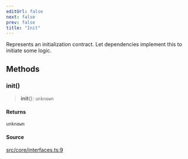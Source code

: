 ```yaml
---
editUrl: false
next: false
prev: false
title: "Init"
---
```


Represents an initialization contract.
Let dependencies implement this to initiate some logic.

## Methods

### init()

> **init**(): `unknown`

#### Returns

`unknown`

#### Source

[src/core/interfaces.ts:9](https://github.com/sern-handler/handler/blob/2120b18c4e53e298bc3568422781c1bda05a7177/src/core/interfaces.ts#L9)
